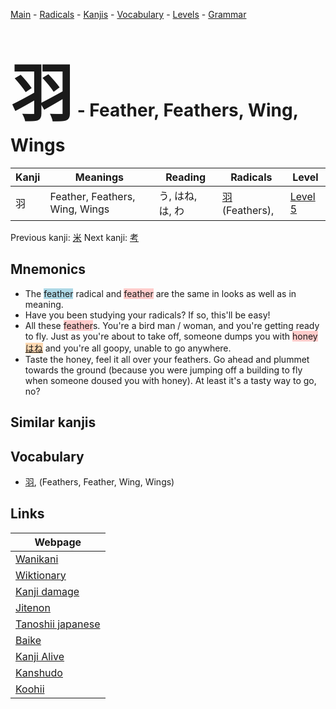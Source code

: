 <style> bigfont {font-size: 100px}</style>
[Main](../README.md) -
[Radicals](../radicals.md) -
[Kanjis](../kanjis.md) -
[Vocabulary](../vocabulary.md) -
[Levels](../levels.md) -
[Grammar](../grammar.md)
# <bigfont> 羽</bigfont> - Feather, Feathers, Wing, Wings 

| Kanji | Meanings | Reading | Radicals | Level |
| --- | --- | --- | --- | --- |
| 羽 | Feather, Feathers, Wing, Wings | う, はね, は, わ | [羽](../radicals/羽.md) (Feathers),  | [Level 5](../levels/wk_level5.md) |

Previous kanji: [米](米.md) Next kanji: [考](考.md) 

## Mnemonics
 * The <span style="background-color:#ADD8E6"> feather</span> radical and <span style="background-color:#ffcccb"> feather</span> are the same in looks as well as in meaning.
* Have you been studying your radicals? If so, this'll be easy!
* All these <span style="background-color:#ffcccb"> feather</span>s. You're a bird man / woman, and you're getting ready to fly. Just as you're about to take off, someone dumps you with <span style="background-color:#ffcccb"> honey</span> <span style="background-color:#fed8b1"> [はね](https://jisho.org/search/はね)</span> and you're all goopy, unable to go anywhere.
* Taste the honey, feel it all over your feathers. Go ahead and plummet towards the ground (because you were jumping off a building to fly when someone doused you with honey). At least it's a tasty way to go, no?


## Similar kanjis
 


## Vocabulary
 * [羽](../vocabulary/羽.md), (Feathers, Feather, Wing, Wings)



## Links 

| Webpage |
| --- |
| [Wanikani          ](https://www.wanikani.com/kanji/羽) |
| [Wiktionary        ](https://en.wiktionary.org/wiki/羽) |
| [Kanji damage      ](http://www.kanjidamage.com/kanji/search?utf8=✓&q=羽) |
| [Jitenon           ](https://jitenon.com/kanji/羽) |
| [Tanoshii japanese ](https://www.tanoshiijapanese.com/dictionary/kanji.cfm?k=羽) |
| [Baike             ](https://baike.baidu.com/item/羽) |
| [Kanji Alive       ](https://app.kanjialive.com/羽) |
| [Kanshudo          ](https://www.kanshudo.com/searchmn?q=羽) |
| [Koohii            ](https://kanji.koohii.com/study/kanji/羽) |
